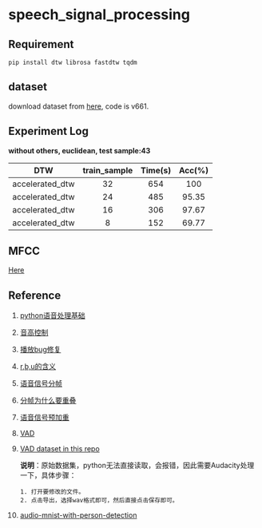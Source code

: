 # speech_signal_processing

## Requirement
```
pip install dtw librosa fastdtw tqdm
```

## dataset
download dataset from [here](https://pan.baidu.com/s/16b3SN2WLULsPAABx9Ct0Y), code is v661.

## Experiment Log

**without others, euclidean, test sample:43**

| DTW |train_sample|Time(s)| Acc(%) |
|:---:|:---:|:---:|:---:|
|accelerated_dtw|32|654|100|
|accelerated_dtw|24|485|95.35|
|accelerated_dtw|16|306|97.67|
|accelerated_dtw|8|152|69.77|


## MFCC

[Here](https://kleinzcy.github.io/blog/speech%20signal%20processing/%E6%A2%85%E5%B0%94%E5%80%92%E8%B0%B1%E7%B3%BB%E6%95%B0)

## Reference

1. [python语音处理基础](https://www.cnblogs.com/LXP-Never/p/10078200.html)

2. [音高控制](http://www.voidcn.com/article/p-mitujaml-bth.html)

3. [播放bug修复](http://www.imooc.com/article/252974)

4. [r,b,u的含义](https://www.cnblogs.com/yanglang/p/7416889.html)

5. [语音信号分帧](https://blog.csdn.net/qcyfred/article/details/53006860)

6. [分帧为什么要重叠](https://blog.csdn.net/jinzhichaoshuiping/article/details/81159333)

7. [语音信号预加重](https://blog.csdn.net/lv_xinmy/article/details/8587426)

8. [VAD](https://blog.csdn.net/zachmm/article/details/41825023)

9. [VAD dataset in this repo](https://github.com/jtkim-kaist/VAD)
    
    **说明**：原始数据集，python无法直接读取，会报错，因此需要Audacity处理一下，具体步骤：
        
       1. 打开要修改的文件。
       2. 点击导出，选择wav格式即可，然后直接点击保存即可。
       
10. [audio-mnist-with-person-detection](https://github.com/yogeshjadhav7/audio-mnist-with-person-detection)
   
  
